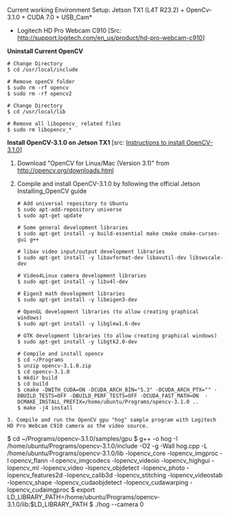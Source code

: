 Current working Environment Setup: Jetson TX1 (L4T R23.2) + OpenCv-3.1.0 + CUDA 7.0 + USB_Cam*
* Logitech HD Pro Webcam C910 [Src: <a href="http://support.logitech.com/en_us/product/hd-pro-webcam-c910">http://support.logitech.com/en_us/product/hd-pro-webcam-c910</a>]

<b>Uninstall Current OpenCV</b>
```
# Change Directory
$ cd /usr/local/include

# Remove openCV folder
$ sudo rm -rf opencv
$ sudo rm -rf opencv2

# Change Directory
$ cd /usr/local/lib

# Remove all libopencv_ related files
$ sudo rm libopencv_*
```
<b>Install OpenCV-3.1.0 on Jetson TX1</b> [src: <a href="https://devtalk.nvidia.com/default/topic/917386/jetson-tx1/usb-3-0-port-unstable-on-jetson-tx1-/post/4835793/#4835793">Instructions to install OpenCV-3.1.0</a>]

1.  Download "OpenCV for Linux/Mac (Version 3.1)" from http://opencv.org/downloads.html

2. Compile and install OpenCV-3.1.0 by following the official Jetson Installing_OpenCV guide

    ```
    # Add universal repository to Ubuntu
   $ sudo apt-add-repository universe
   $ sudo apt-get update

   # Some general development libraries
   $ sudo apt-get install -y build-essential make cmake cmake-curses-gui g++

   # libav video input/output development libraries
   $ sudo apt-get install -y libavformat-dev libavutil-dev libswscale-dev

   # Video4Linux camera development libraries
   $ sudo apt-get install -y libv4l-dev

   # Eigen3 math development libraries
   $ sudo apt-get install -y libeigen3-dev

   # OpenGL development libraries (to allow creating graphical windows)
   $ sudo apt-get install -y libglew1.6-dev

   # GTK development libraries (to allow creating graphical windows)
   $ sudo apt-get install -y libgtk2.0-dev

   # Compile and install opencv
   $ cd ~/Programs
   $ unzip opencv-3.1.0.zip
   $ cd opencv-3.1.0
   $ mkdir build
   $ cd build
   $ cmake -DWITH_CUDA=ON -DCUDA_ARCH_BIN="5.3" -DCUDA_ARCH_PTX="" -DBUILD_TESTS=OFF -DBUILD_PERF_TESTS=OFF -DCUDA_FAST_MATH=ON  -DCMAKE_INSTALL_PREFIX=/home/ubuntu/Programs/opencv-3.1.0 ..
   $ make -j4 install
 ```
3. Compile and run the OpenCV gpu "hog" sample program with Logitech HD Pro Webcam C910 camera as the video source.

   ```
   $ cd ~/Programs/opencv-3.1.0/samples/gpu
   $ g++ -o hog -I /home/ubuntu/Programs/opencv-3.1.0/include -O2 -g -Wall hog.cpp -L /home/ubuntu/Programs/opencv-3.1.0/lib -lopencv_core -lopencv_imgproc -l opencv_flann -l opencv_imgcodecs -lopencv_videoio -lopencv_highgui -lopencv_ml -lopencv_video -lopencv_objdetect -lopencv_photo -lopencv_features2d -lopencv_calib3d -lopencv_stitching -lopencv_videostab -lopencv_shape -lopencv_cudaobjdetect -lopencv_cudawarping -lopencv_cudaimgproc
   $ export LD_LIBRARY_PATH=/home/ubuntu/Programs/opencv-3.1.0/lib:$LD_LIBRARY_PATH
   $ ./hog --camera 0
```

